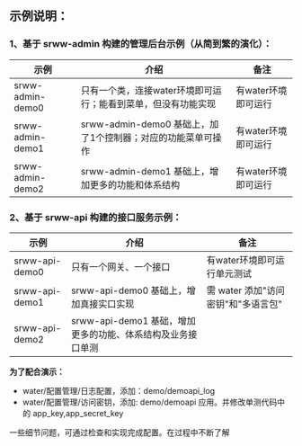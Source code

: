 

## 示例说明：


### 1、基于 srww-admin 构建的管理后台示例（从简到繁的演化）：

| 示例   | 介绍                                           |  备注               |
|------|----------------------------------------------|------------------|
| srww-admin-demo0 | 只有一个类，连接water环境即可运行；能看到菜单，但没有功能实现            | 有water环境即可运行     |
| srww-admin-demo1 | srww-admin-demo0 基础上，加了1个控制器；对应的功能菜单可操作 |  有water环境即可运行     |
| srww-admin-demo2 | srww-admin-demo1 基础上，增加更多的功能和体系结构            |  有water环境即可运行     |


### 2、基于 srww-api 构建的接口服务示例：

| 示例   | 介绍                                    | 备注                      |
|------|---------------------------------------|-------------------------|
| srww-api-demo0 | 只有一个网关、一个接口                           | 有water环境即可运行单元测试        |
| srww-api-demo1 | srww-api-demo0 基础上，增加真接实口实现           | 需 water 添加"访问密钥"和"多语言包" |
| srww-api-demo2 | srww-api-demo1 基础，增加更多的功能、体系结构及业务接口单测 |        |


**为了配合演示：**

* water/配置管理/日志配置，添加：demo/demoapi_log
* water/配置管理/访问密钥，添加: demo/demoapi 应用。并修改单测代码中的 app_key,app_secret_key


一些细节问题，可通过检查和实现完成配置。在过程中不断了解